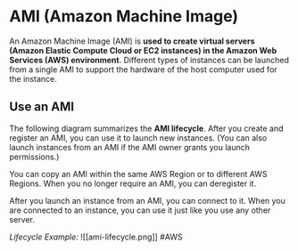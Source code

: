 # AMI (Amazon Machine Image)
An Amazon Machine Image (AMI) is **used to create virtual servers (Amazon Elastic Compute Cloud or EC2 instances) in the Amazon Web Services (AWS) environment**. Different types of instances can be launched from a single AMI to support the hardware of the host computer used for the instance.

## Use an AMI
The following diagram summarizes the **AMI lifecycle**. After you create and register an AMI, you can use it to launch new instances. (You can also launch instances from an AMI if the AMI owner grants you launch permissions.)

You can copy an AMI within the same AWS Region or to different AWS Regions. When you no longer require an AMI, you can deregister it.

After you launch an instance from an AMI, you can connect to it. When you are connected to an instance, you can use it just like you use any other server.

*Lifecycle Example:*
![[ami-lifecycle.png]]
#AWS 